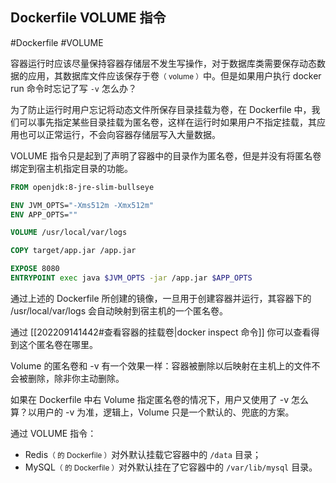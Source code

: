 ## Dockerfile VOLUME 指令

#Dockerfile #VOLUME

容器运行时应该尽量保持容器存储层不发生写操作，对于数据库类需要保存动态数据的应用，其数据库文件应该保存于卷<small>（ volume ）</small>中。但是如果用户执行 docker run 命令时忘记了写 `-v` 怎么办？

为了防止运行时用户忘记将动态文件所保存目录挂载为卷，在 Dockerfile 中，我们可以事先指定某些目录挂载为匿名卷，这样在运行时如果用户不指定挂载，其应用也可以正常运行，不会向容器存储层写入大量数据。

VOLUME 指令只是起到了声明了容器中的目录作为匿名卷，但是并没有将匿名卷绑定到宿主机指定目录的功能。

```Dockerfile
FROM openjdk:8-jre-slim-bullseye

ENV JVM_OPTS="-Xms512m -Xmx512m"
ENV APP_OPTS=""

VOLUME /usr/local/var/logs

COPY target/app.jar /app.jar

EXPOSE 8080
ENTRYPOINT exec java $JVM_OPTS -jar /app.jar $APP_OPTS
```

通过上述的 Dockerfile 所创建的镜像，一旦用于创建容器并运行，其容器下的 /usr/local/var/logs 会自动映射到宿主机的一个匿名卷。

通过 [[202209141442#查看容器的挂载卷|docker inspect 命令]] 你可以查看得到这个匿名卷在哪里。


Volume 的匿名卷和 -v 有一个效果一样：容器被删除以后映射在主机上的文件不会被删除，除非你主动删除。

如果在 Dockerfile 中右 Volume 指定匿名卷的情况下，用户又使用了 -v 怎么算？以用户的 -v 为准，逻辑上，Volume 只是一个默认的、兜底的方案。

通过 VOLUME 指令：

- Redis<small>（ 的 Dockerfile ）</small>对外默认挂载它容器中的 `/data` 目录；
- MySQL<small>（ 的 Dockerfile ）</small>对外默认挂在了它容器中的 `/var/lib/mysql` 目录。
